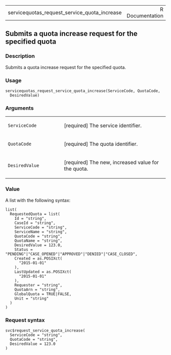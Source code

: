 <table style="width: 100%;">
<tbody>
<tr class="odd">
<td>servicequotas_request_service_quota_increase</td>
<td style="text-align: right;">R Documentation</td>
</tr>
</tbody>
</table>

## Submits a quota increase request for the specified quota

### Description

Submits a quota increase request for the specified quota.

### Usage

    servicequotas_request_service_quota_increase(ServiceCode, QuotaCode,
      DesiredValue)

### Arguments

<table>
<colgroup>
<col style="width: 35%" />
<col style="width: 65%" />
</colgroup>
<tbody>
<tr class="odd">
<td><code
id="servicequotas_request_service_quota_increase_:_ServiceCode">ServiceCode</code></td>
<td><p>[required] The service identifier.</p></td>
</tr>
<tr class="even">
<td><code
id="servicequotas_request_service_quota_increase_:_QuotaCode">QuotaCode</code></td>
<td><p>[required] The quota identifier.</p></td>
</tr>
<tr class="odd">
<td><code
id="servicequotas_request_service_quota_increase_:_DesiredValue">DesiredValue</code></td>
<td><p>[required] The new, increased value for the quota.</p></td>
</tr>
</tbody>
</table>

### Value

A list with the following syntax:

    list(
      RequestedQuota = list(
        Id = "string",
        CaseId = "string",
        ServiceCode = "string",
        ServiceName = "string",
        QuotaCode = "string",
        QuotaName = "string",
        DesiredValue = 123.0,
        Status = "PENDING"|"CASE_OPENED"|"APPROVED"|"DENIED"|"CASE_CLOSED",
        Created = as.POSIXct(
          "2015-01-01"
        ),
        LastUpdated = as.POSIXct(
          "2015-01-01"
        ),
        Requester = "string",
        QuotaArn = "string",
        GlobalQuota = TRUE|FALSE,
        Unit = "string"
      )
    )

### Request syntax

    svc$request_service_quota_increase(
      ServiceCode = "string",
      QuotaCode = "string",
      DesiredValue = 123.0
    )
